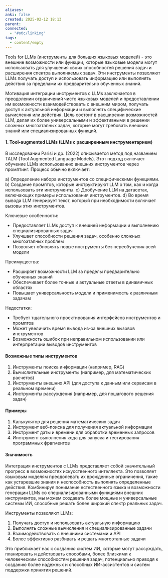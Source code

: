 ```yaml
---
aliases: 
anki: false
created: 2025-02-12 18:13
parent:
connected:
  - "#обс/linking"
tags:
  - content/empty
---
```


Tools for LLMs (инструменты для больших языковых моделей) - это внешние возможности или функции, которые языковые модели могут использовать для улучшения своих способностей решения задач и расширения спектра выполняемых задач. Эти инструменты позволяют LLMs получать доступ и использовать информацию или выполнять действия за пределами их предварительно обученных знаний.

Мотивация интеграции инструментов с LLMs заключается в преодолении ограничений чисто языковых моделей и предоставлении им возможности взаимодействовать с внешним миром, получать доступ к актуальной информации и выполнять специфические вычисления или действия. Цель состоит в расширении возможностей LLM, делая их более универсальными и эффективными в решении сложных многоэтапных задач, которые могут требовать внешних знаний или специализированных функций.

#### 1. Tool-augmented LLMs (LLMs с расширенным инструментарием)

В исследовании Parisi и др. (2022) описывается метод под названием TALM (Tool Augmented Language Models). Этот подход включает обучение LLMs использованию внешних инструментов через промптинг. Процесс обычно включает:

a) Определение набора инструментов со специфическими функциями.
b) Создание промптов, которые инструктируют LLM о том, как и когда использовать эти инструменты.
c) Дообучение LLM на датасетах, включающих примеры использования инструментов.
d) Во время вывода LLM генерирует текст, который при необходимости включает вызовы этих инструментов.

Ключевые особенности:
- Предоставляет LLMs доступ к внешней информации и выполнению специализированных задач
- Улучшает способности решения задач, особенно сложных многоэтапных проблем
- Позволяет обновлять новые инструменты без переобучения всей модели

Преимущества:
- Расширяет возможности LLM за пределы предварительно обученных знаний
- Обеспечивает более точные и актуальные ответы в динамичных областях
- Повышает универсальность модели и применимость к различным задачам

Недостатки:
- Требует тщательного проектирования интерфейсов инструментов и промптов
- Может увеличить время вывода из-за внешних вызовов инструментов
- Возможность ошибок при неправильном использовании или интерпретации выводов инструментов

#### Возможные типы инструментов
1. Инструменты поиска информации (например, RAG)
2. Вычислительные инструменты (например, для математических расчетов)
3. Инструменты внешних API (для доступа к данным или сервисам в реальном времени)
4. Инструменты рассуждения (например, для пошагового решения задач)

#### Примеры

1. Калькулятор для решения математических задач
2. Инструмент веб-поиска для получения актуальной информации
3. Инструмент даты и времени для обработки временных запросов
4. Инструмент выполнения кода для запуска и тестирования программных фрагментов

#### Значимость

Интеграция инструментов с LLMs представляет собой значительный прогресс в возможностях искусственного интеллекта. Это позволяет языковым моделям преодолевать их врожденные ограничения, такие как устаревшие знания и неспособность выполнять определенные действия. Комбинируя понимание естественного языка и возможности генерации LLMs со специализированными функциями внешних инструментов, мы можем создавать более мощные и универсальные системы ИИ, способные решать более широкий спектр реальных задач.

Инструменты позволяют LLMs:
1. Получать доступ и использовать актуальную информацию
2. Выполнять сложные вычисления и специализированные задачи
3. Взаимодействовать с внешними системами и API
4. Более эффективно разбивать и решать многоэтапные задачи

Это приближает нас к созданию систем ИИ, которые могут рассуждать, планировать и действовать способами, более близкими к человеческим способностям решения задач, потенциально приводя к созданию более надежных и способных ИИ-ассистентов и систем поддержки принятия решений.
